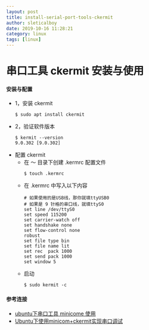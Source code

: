 ```yaml
---
layout: post
title: install-serial-port-tools-ckermit
author: sleticalboy
date: 2019-10-16 11:28:21
category: linux
tags: [linux]
---
```


# 串口工具 ckermit 安装与使用
#### 安装与配置
- 1，安装 ckermit
    ```
    $ sudo apt install ckermit 
    ```
- 2，验证软件版本
    ```
    $ kermit --version
    9.0.302 [9.0.302]
    ```
- 配置 ckermit
    - 在 ～ 目录下创建 .kermrc 配置文件
        ```
        $ touch .kermrc
        ```
    - 在 .kermrc 中写入以下内容
        ```
        # 如果使用的是USB线，那你就填ttyUSB0
        # 如果是 9 针格的串口线，就填ttyS0
        set line /dev/ttyS0
        set speed 115200
        set carrier-watch off
        set handshake none
        set flow-control none
        robust
        set file type bin
        set file name lit
        set rec  pack 1000
        set send pack 1000
        set window 5 
        ```
    - 启动
        ```
        $ sudo kermit -c
        ```

#### 参考连接
- [ubuntu下串口工具 minicome 使用](https://blog.csdn.net/lzhitwh/article/details/80304579)
- [Ubuntu下使用minicom+ckermit实现串口调试](https://blog.csdn.net/wr132/article/details/76283688)
